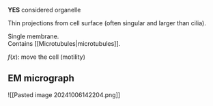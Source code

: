 **YES** considered organelle  

Thin projections from cell surface (often singular and larger than cilia).

Single membrane.  
Contains [[Microtubules|microtubules]].  

$f(x)$: move the cell (motility)
## EM micrograph
![[Pasted image 20241006142204.png]]